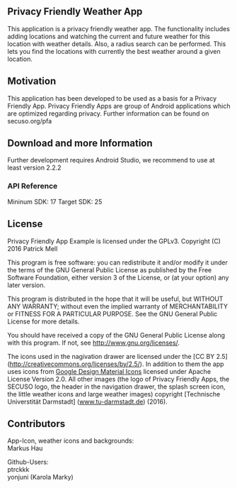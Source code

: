 ## Privacy Friendly Weather App

This application is a privacy friendly weather app. The functionality includes adding locations and watching the current and future weather for this location with weather details. Also, a radius search can be performed. This lets you find the locations with currently the best weather around a given location.

## Motivation

This application has been developed to be used as a basis for a Privacy Friendly App. Privacy Friendly Apps are group of Android applications which are optimized regarding privacy. Further information can be found on secuso.org/pfa

## Download and more Information

Further development requires Android Studio, we recommend to use at least version 2.2.2

### API Reference

Mininum SDK: 17
Target SDK: 25

## License

Privacy Friendly App Example is licensed under the GPLv3.
Copyright (C) 2016  Patrick Mell

This program is free software: you can redistribute it and/or modify
it under the terms of the GNU General Public License as published by
the Free Software Foundation, either version 3 of the License, or
(at your option) any later version.

This program is distributed in the hope that it will be useful,
but WITHOUT ANY WARRANTY; without even the implied warranty of
MERCHANTABILITY or FITNESS FOR A PARTICULAR PURPOSE.  See the
GNU General Public License for more details.

You should have received a copy of the GNU General Public License
along with this program. If not, see <http://www.gnu.org/licenses/>.

The icons used in the nagivation drawer are licensed under the [CC BY 2.5] (http://creativecommons.org/licenses/by/2.5/). In addition to them the app uses icons from [Google Design Material Icons](https://design.google.com/icons/index.html) licensed under Apache License Version 2.0. All other images (the logo of Privacy Friendly Apps, the SECUSO logo, the header in the navigation drawer, the splash screen icon, the little weather icons and large weather images) copyright [Technische Universtität Darmstadt] (www.tu-darmstadt.de) (2016).

## Contributors

App-Icon, weather icons and backgrounds: <br />
Markus Hau<br />

Github-Users: <br />
ptrckkk<br />
yonjuni (Karola Marky)
